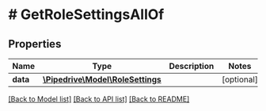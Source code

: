 # # GetRoleSettingsAllOf

## Properties

Name | Type | Description | Notes
------------ | ------------- | ------------- | -------------
**data** | [**\Pipedrive\Model\RoleSettings**](RoleSettings.md) |  | [optional]

[[Back to Model list]](../../README.md#models) [[Back to API list]](../../README.md#endpoints) [[Back to README]](../../README.md)
